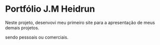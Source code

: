 # Portfólio J.M Heidrun

Neste projeto, desenvovi meu primeiro site para a apresentação de meus demais projetos.

sendo pessoais ou comerciais.